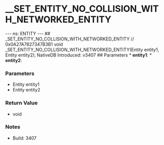 # __SET_ENTITY_NO_COLLISION_WITH_NETWORKED_ENTITY

--- ns: ENTITY --- ## _SET_ENTITY_NO_COLLISION_WITH_NETWORKED_ENTITY  // 0x0A27A7827347B3B1 void _SET_ENTITY_NO_COLLISION_WITH_NETWORKED_ENTITY(Entity entity1, Entity entity2);  NativeDB Introduced: v3407   ## Parameters * **entity1**: * **entity2**:

### Parameters
* Entity entity1
* Entity entity2

### Return Value
* void

### Notes
* Build: 3407

